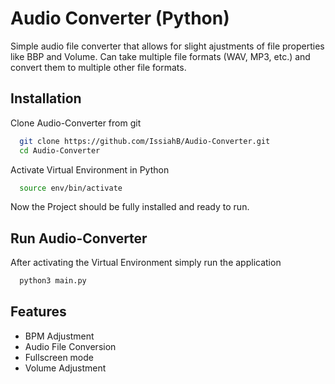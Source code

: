 
# Audio Converter (Python)

Simple audio file converter that allows for slight ajustments of file properties like BBP and Volume. Can take multiple file formats (WAV, MP3, etc.) and convert them to multiple other file formats.


## Installation

Clone Audio-Converter from git

```bash
  git clone https://github.com/IssiahB/Audio-Converter.git
  cd Audio-Converter
```
    
Activate Virtual Environment in Python

```bash
  source env/bin/activate
```

Now the Project should be fully installed and ready to run.
## Run Audio-Converter

After activating the Virtual Environment simply run the application

```bash
  python3 main.py
```


## Features

- BPM Adjustment
- Audio File Conversion
- Fullscreen mode
- Volume Adjustment

